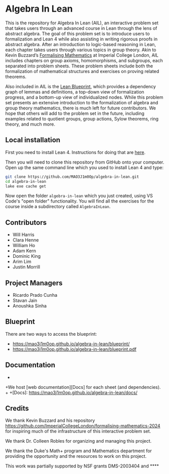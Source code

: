 # Algebra In Lean

This is the repository for Algebra In Lean (AIL), an interactive problem set
that takes users through an advanced course in Lean through the lens of abstract
algebra. The goal of this problem set is to introduce users to formalization and
Lean 4 while also assisting in writing rigorous proofs in abstract algebra.
After an introduction to logic-based reasoning in Lean, each chapter takes users
through various topics in group theory. Akin to Kevin Buzzard’s [Formalising
Mathematics][FM] at Imperial College London, AIL includes chapters on group
axioms, homomorphisms, and subgroups, each separated into problem sheets. These
problem sheets include both the formalization of mathematical structures and
exercises on proving related theorems.

Also included in AIL is the [Lean Blueprint][LB], which provides a dependency
graph of lemmas and definitions, a top-down view of formalization progress, and
a bottom-up view of individualized nodes. While this problem set presents an
extensive introduction to the formalization of algebra and group theory
mathematics, there is much left for future contributors. We hope that others
will add to the problem set in the future, including examples related to
quotient groups, group actions, Sylow theorems, ring theory, and much more.

[FM]: https://www.ma.imperial.ac.uk/~buzzard/xena/formalising-mathematics-2024
[LB]: https://mao3j1m0op.github.io/algebra-in-lean/blueprint/

## Local installation

First you need to install Lean 4. Instructions for doing that are
[here](https://leanprover-community.github.io/get_started.html#regular-install).

Then you will need to clone this repository from GitHub onto your computer. Open
up the same command line which you used to install Lean 4 and type:

```bash
git clone https://github.com/MAO3J1m0Op/algebra-in-lean.git
cd algebra-in-lean
lake exe cache get
```

Now open the folder `algebra-in-lean` which you just created, using
VS Code's "open folder" functionality. You will find all the exercises for the
course inside a subdirectory called `AlgebraInLean`.

## Contributors

* Will Harris
* Clara Henne
* William Ho
* Adam Kern
* Dominic King
* Arim Lim
* Justin Morrill

## Project Managers

* Ricardo Prado Cunha
* Stavan Jain
* Anoushka Sinha


## Blueprint

There are two ways to access the blueprint:

* https://mao3j1m0op.github.io/algebra-in-lean/blueprint/
* https://mao3j1m0op.github.io/algebra-in-lean/blueprint.pdf

## Documentation
+
+We host [web documentation][Docs] for each sheet (and dependencies).
+
+[Docs]: https://mao3j1m0op.github.io/algebra-in-lean/docs/

## Credits

We thank Kevin Buzzard and his repository
https://github.com/ImperialCollegeLondon/formalising-mathematics-2024
for inspiring much of the infrastructure of this interactive problem
set.

We thank Dr. Colleen Robles for organizing and managing this project.

We thank the Duke's Math+ program and Mathematics department for providing the
opportunity and the resources to work on this project.

This work was partially supported by NSF grants DMS-2003404 and ****
